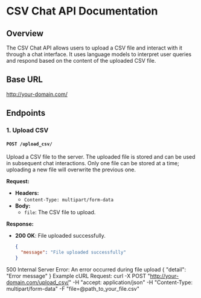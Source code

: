 # CSV Chat API Documentation

## Overview

The CSV Chat API allows users to upload a CSV file and interact with it through a chat interface. It uses language models to interpret user queries and respond based on the content of the uploaded CSV file.

## Base URL
http://your-domain.com/
## Endpoints

### 1. Upload CSV

#### `POST /upload_csv/`

Upload a CSV file to the server. The uploaded file is stored and can be used in subsequent chat interactions. Only one file can be stored at a time; uploading a new file will overwrite the previous one.

**Request:**

- **Headers:**
  - `Content-Type: multipart/form-data`
- **Body:**
  - `file`: The CSV file to upload.

**Response:**

- **200 OK**: File uploaded successfully.
  ```json
  {
    "message": "File uploaded successfully"
  }

500 Internal Server Error: An error occurred during file upload
{
  "detail": "Error message"
}
Example cURL Request:
curl -X POST "http://your-domain.com/upload_csv/" -H "accept: application/json" -H "Content-Type: multipart/form-data" -F "file=@path_to_your_file.csv"